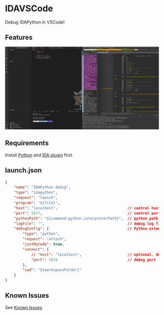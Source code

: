 # IDAVSCode

Debug IDAPython in VSCode!

## Features

![](https://raw.githubusercontent.com/cirn09/idavscode/master/idavscode/image/demo.webp)
## Requirements

Install [Python](https://marketplace.visualstudio.com/items?itemName=ms-python.python) and [IDA plugin](https://github.com/cirn09/idavscode) first.

## launch.json

```json
{
    "name": "IDAPython debug",
    "type": "idapython",
    "request": "launch",
    "program": "${file}",
    "host": "localhost",                                // control hostname
    "port": 5677,                                       // control port
    "pythonPath": "${command:python.interpreterPath}",  // python path (IDA used)
    "logFile": "",                                      // debug log file
    "debugConfig": {                                    // Python extension debug config
        "type": "python",
        "request": "attach",
        "justMyCode": true,
        "connect": {
            // "host": "localhost",                     // optional, default as seam as control host
            "port": 5678                                // debug port
        },
        "cwd": "${workspaceFolder}"
    }
}
```

## Known Issues

See [Known Issues](https://github.com/Cirn09/idavscode/blob/master/README_en.md#Known_Issues)

